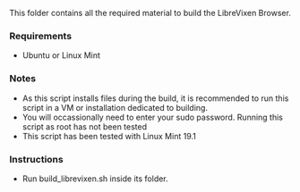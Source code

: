 This folder contains all the required material to build the LibreVixen Browser. 


### Requirements
* Ubuntu or Linux Mint

### Notes
* As this script installs files during the build, it is recommended to run this script in a VM or installation dedicated to building. 
* You will occassionally need to enter your sudo password. Running this script as root has not been tested
* This script has been tested with Linux Mint 19.1

### Instructions
* Run build_librevixen.sh inside its folder. 

